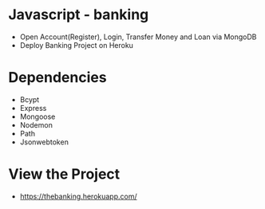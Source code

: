 # Javascript - banking
- Open Account(Register), Login, Transfer Money and Loan via MongoDB
- Deploy Banking Project on Heroku

# Dependencies
- Bcypt
- Express
- Mongoose
- Nodemon
- Path
- Jsonwebtoken

# View the Project
- https://thebanking.herokuapp.com/
